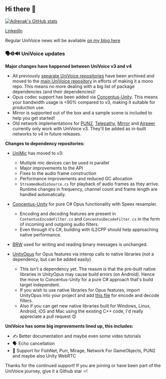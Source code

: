 ## Hi there 👋

[![Adrenak's GitHub stats](https://github-readme-stats.vercel.app/api?username=adrenak&count_private=true&theme=dark)](https://github.com/anuraghazra/github-readme-stats)

[LinkedIn](https://www.linkedin.com/in/vatsalambastha/)  

Regular UniVoice news will be available [on my blog here](https://blog.vatsalambastha.com/search/label/univoice)

### 🗣️🌐🔊 UniVoice updates  
__Major changes have happened between UniVoice v3 and v4__
* All previously [separate UniVoice repositories](https://github.com/adrenak?tab=repositories&q=univoice&type=&language=&sort=) have been archived and moved to the [main UniVoice repository](https://github.com/adrenak/univoice) in efforts of making it a mono repo. This means no more dealing with a big list of package dependencies (and their dependencies)!  
* Opus codec support has been added via [Concentus-Unity](https://www.github.com/adrenak/concentus-unity). This means your bandwidth usage is <90% compared to v3, making it suitable for production use.
* Mirror is supported out of the box and a sample scene is included to help you get started! 
* Old network implementations for [PUN2](https://github.com/adrenak/univoice-pun2-network), [Telepathy](https://github.com/adrenak/univoice-telepathy-network), [Mirror](https://github.com/adrenak/univoice-mirror-network) and [Airpeer](https://github.com/adrenak/univoice-airpeer-network) currently only work with UniVoice v3. They'll be added as in-built networks to v4 in future releases.

__Changes to dependency repositories:__
* [UniMic](https://github.com/adrenak/unimic) has moved to v3:
  * Multiple mic devices can be used in parallel
  * Major improvements to the API
  * Fixes to the audio frame construction
  * Performance improvements and reduced GC allocation
  * `StreamedAudioSource.cs` for playback of audio frames as they arrive. Runtime changes in frequency, channel count and frame length are handled automatically.

* [Concentus-Unity](https://www.github.com/adrenak/concentus-unity) for pure C# Opus functionality with Speex resampler. 
  * Encoding and decoding features are present in `ContentusEncodeFilter.cs` and `ConcentusDecodeFilter.cs` in the form of incoming and outgoing audio filters.
  * Even through it's C#, building with IL2CPP should help approaching native performance.

* [BRW](https://github.com/adrenak/brw) used for writing and reading binary messages is unchanged.

* [UnityOpus](https://github.com/adrenak/unityopus) for Opus features via interop calls to native libraries (not a dependency, but can be added easily)
  * This _isn't_ a dependency yet. The reason is that the pre-built native libraries in UnityOpus may cause build errors (on Android). Hence the move to Concentus-Unity for a pure C# approach that's build target independent.
  * If you wish to use native libraries for Opus features, import UnityOpus into your project and add [this file](https://github.com/adrenak/univoice/blob/9826982a8e42540f461d53b70f33964c0e01e005/Assets/Adrenak.UniVoice/Runtime/Impl/Filters/OpusFilter.cs) for encode and decode filters.
  * Also if you can get new native libraries built for Windows, Linux, Android, iOS and Mac using the existing C++ code, I'd really appreciate a pull request 😊

__UniVoice has some big improvements lined up, this includes:__
- ✍️ Better documentation and maybe even some video tutorials
- 🗣️ Echo cancellation
- 🛜 Support for FishNet, Purr, Mirage, Network For GameObjects, PUN2 and maybe also Unity WebRTC

Thanks for the continued support! If you are joining or have been part of the UniVoice journey, give it a Github star ⭐!
<!--
**adrenak/adrenak** is a ✨ _special_ ✨ repository because its `README.md` (this file) appears on your GitHub profile.

Here are some ideas to get you started:

- 🔭 I’m currently working on ...
- 🌱 I’m currently learning ...
- 👯 I’m looking to collaborate on ...
- 🤔 I’m looking for help with ...
- 💬 Ask me about ...
- 📫 How to reach me: ...
- 😄 Pronouns: ...
- ⚡ Fun fact: ...
-->
